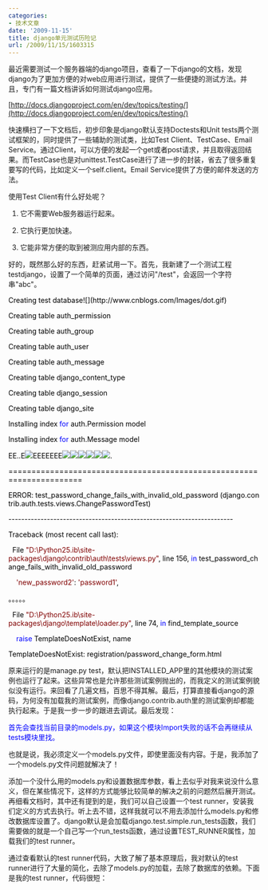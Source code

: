 ```yaml
---
categories:
- 技术文章
date: '2009-11-15'
title: django单元测试历险记
url: /2009/11/15/1603315
---
```



最近需要测试一个服务器端的django项目，查看了一下django的文档，发现django为了更加方便的对web应用进行测试，提供了一些便捷的测试方法。并且，专门有一篇文档讲诉如何测试django应用。
  
[http://docs.djangoproject.com/en/dev/topics/testing/](http://docs.djangoproject.com/en/dev/topics/testing/)&nbsp;

快速横扫了一下文档后，初步印象是django默认支持Doctests和Unit tests两个测试框架的，同时提供了一些辅助的测试类，比如Test Client、TestCase、Email Service。通过Client，可以方便的发起一个get或者post请求，并且取得返回结果。而TestCase也是对unittest.TestCase进行了进一步的封装，省去了很多重复要写的代码，比如定义一个self.client。Email Service提供了方便的邮件发送的方法。

使用Test Client有什么好处呢？

1. 它不需要Web服务器运行起来。

2. 它执行更加快速。

3. 它能非常方便的取到被测应用内部的东西。

好的，既然那么好的东西，赶紧试用一下。首先，我新建了一个测试工程testdjango，设置了一个简单的页面，通过访问"/test"，会返回一个字符串"abc"。

<div class="cnblogs_code"><!--

Code highlighting produced by Actipro CodeHighlighter (freeware)

http://www.CodeHighlighter.com/

--><span style="color: #008000;">#</span><span style="color: #008000;">&nbsp;urls.py</span><span style="color: #008000;">

</span><span style="color: #000000;">urlpatterns&nbsp;</span><span style="color: #000000;">=</span><span style="color: #000000;">&nbsp;patterns(</span><span style="color: #800000;">''</span><span style="color: #000000;">,

&nbsp;&nbsp;&nbsp;&nbsp;(r</span><span style="color: #800000;">'</span><span style="color: #800000;">^test$</span><span style="color: #800000;">'</span><span style="color: #000000;">,&nbsp;</span><span style="color: #800000;">'</span><span style="color: #800000;">views.test</span><span style="color: #800000;">'</span><span style="color: #000000;">),

)</span></div>
<div class="cnblogs_code"><!--

Code highlighting produced by Actipro CodeHighlighter (freeware)

http://www.CodeHighlighter.com/

--><span style="color: #008000;">#</span><span style="color: #008000;">&nbsp;views.py</span><span style="color: #008000;">

</span><span style="color: #0000ff;">from</span><span style="color: #000000;">&nbsp;django.http&nbsp;</span><span style="color: #0000ff;">import</span><span style="color: #000000;">&nbsp;HttpResponse

</span><span style="color: #0000ff;">def</span><span style="color: #000000;">&nbsp;test(request):

&nbsp;&nbsp;&nbsp;&nbsp;</span><span style="color: #0000ff;">return</span><span style="color: #000000;">&nbsp;HttpResponse(</span><span style="color: #800000;">'</span><span style="color: #800000;">abc</span><span style="color: #800000;">'</span><span style="color: #000000;">)</span></div>

&nbsp;

接下来，编写一个测试案例：

<div class="cnblogs_code"><!--

Code highlighting produced by Actipro CodeHighlighter (freeware)

http://www.CodeHighlighter.com/

--><span style="color: #0000ff;"><span style="color: #008000;">#</span><span style="color: #008000;"> tests.py</span><span style="color: #008000;"></span>

from</span><span style="color: #000000;">&nbsp;django.test&nbsp;</span><span style="color: #0000ff;">import</span><span style="color: #000000;">&nbsp;TestCase

</span><span style="color: #0000ff;">class</span><span style="color: #000000;">&nbsp;ViewTest(TestCase):

&nbsp;&nbsp;&nbsp;&nbsp;</span><span style="color: #0000ff;">def</span><span style="color: #000000;">&nbsp;test(self):

&nbsp;&nbsp;&nbsp;&nbsp;&nbsp;&nbsp;&nbsp;&nbsp;response&nbsp;</span><span style="color: #000000;">=</span><span style="color: #000000;">&nbsp;self.client.get(</span><span style="color: #800000;">'</span><span style="color: #800000;">/test</span><span style="color: #800000;">'</span><span style="color: #000000;">)

&nbsp;&nbsp;&nbsp;&nbsp;&nbsp;&nbsp;&nbsp;&nbsp;self.failUnlessEqual(</span><span style="color: #800000;">'</span><span style="color: #800000;">abc</span><span style="color: #800000;">'</span><span style="color: #000000;">,&nbsp;response.<span style="color: #000000;">content</span>)</span></div>

&nbsp;

如何才能找到你的测试案例呢？文档中说，会加载settings里INSTALLED_APPS的模块，并且在该模块目录的models.py和tests.py中查找测试案例。因此，我在settings的INSTALLED_APPS里添加了'testdjango'，testdjango目录中正好有tests.py。

接下来要运行测试案例，由于安装文档的说明， 运行所有INSTALLED_APPS里的测试案例只要运行：

<div class="cnblogs_code"><!--

Code highlighting produced by Actipro CodeHighlighter (freeware)

http://www.CodeHighlighter.com/

--><span style="color: #000000;">python&nbsp;manage.py&nbsp;test</span></div>

如果想指定运行，可以：

<div class="cnblogs_code"><!--

Code highlighting produced by Actipro CodeHighlighter (freeware)

http://www.CodeHighlighter.com/

--><span style="color: #000000;">python&nbsp;manage.py&nbsp;test&nbsp;testdjango</span></div>

&nbsp;

OK，运行一下，非常不幸，出现了如下异常： 

<span style="color: red;">"You haven't set the DATABASE_ENGINE setting yet."&nbsp;</span>

数据库？？测试案例为什么还需要设置数据库？回过头仔细看下文档，发现确实有test database一节，大概含义是会生成一个临时的测试数据库，名字是test_前缀，如果想改还可以设定TEST_DATABASE_NAME属性。如果是sqlite，则默认是:memory:方式，即记在内存的方式。为了简单起见，我设置一个sqlite的。。

<div class="cnblogs_code"><!--

Code highlighting produced by Actipro CodeHighlighter (freeware)

http://www.CodeHighlighter.com/

--><span style="color: #000000;">DATABASE_ENGINE&nbsp;</span><span style="color: #000000;">=</span><span style="color: #000000;">&nbsp;</span><span style="color: #800000;">'</span><span style="color: #800000;">sqlite3</span><span style="color: #800000;">'</span><span style="color: #000000;">&nbsp;&nbsp;&nbsp;&nbsp;&nbsp;&nbsp;&nbsp;&nbsp;&nbsp;&nbsp;&nbsp;</span><span style="color: #008000;">#</span><span style="color: #008000;">&nbsp;'postgresql_psycopg2',&nbsp;'postgresql',&nbsp;'mysql',&nbsp;'sqlite3'&nbsp;or&nbsp;'oracle'.</span><span style="color: #008000;">

</span><span style="color: #000000;">DATABASE_NAME&nbsp;</span><span style="color: #000000;">=</span><span style="color: #000000;">&nbsp;</span><span style="color: #800000;">'</span><span style="color: #800000;">:memory:</span><span style="color: #800000;">'</span><span style="color: #000000;">&nbsp;&nbsp;&nbsp;&nbsp;&nbsp;&nbsp;&nbsp;&nbsp;&nbsp;&nbsp;&nbsp;&nbsp;&nbsp;</span><span style="color: #008000;">#</span><span style="color: #008000;">&nbsp;Or&nbsp;path&nbsp;to&nbsp;database&nbsp;file&nbsp;if&nbsp;using&nbsp;sqlite3.</span><span style="color: #008000;">

</span><span style="color: #000000;">DATABASE_USER&nbsp;</span><span style="color: #000000;">=</span><span style="color: #000000;">&nbsp;</span><span style="color: #800000;">''</span><span style="color: #000000;">&nbsp;&nbsp;&nbsp;&nbsp;&nbsp;&nbsp;&nbsp;&nbsp;&nbsp;&nbsp;&nbsp;&nbsp;&nbsp;</span><span style="color: #008000;">#</span><span style="color: #008000;">&nbsp;Not&nbsp;used&nbsp;with&nbsp;sqlite3.</span><span style="color: #008000;">

</span><span style="color: #000000;">DATABASE_PASSWORD&nbsp;</span><span style="color: #000000;">=</span><span style="color: #000000;">&nbsp;</span><span style="color: #800000;">''</span><span style="color: #000000;">&nbsp;&nbsp;&nbsp;&nbsp;&nbsp;&nbsp;&nbsp;&nbsp;&nbsp;</span><span style="color: #008000;">#</span><span style="color: #008000;">&nbsp;Not&nbsp;used&nbsp;with&nbsp;sqlite3.</span><span style="color: #008000;">

</span><span style="color: #000000;">DATABASE_HOST&nbsp;</span><span style="color: #000000;">=</span><span style="color: #000000;">&nbsp;</span><span style="color: #800000;">''</span><span style="color: #000000;">&nbsp;&nbsp;&nbsp;&nbsp;&nbsp;&nbsp;&nbsp;&nbsp;&nbsp;&nbsp;&nbsp;&nbsp;&nbsp;</span><span style="color: #008000;">#</span><span style="color: #008000;">&nbsp;Set&nbsp;to&nbsp;empty&nbsp;string&nbsp;for&nbsp;localhost.&nbsp;Not&nbsp;used&nbsp;with&nbsp;sqlite3.</span><span style="color: #008000;">

</span><span style="color: #000000;">DATABASE_PORT&nbsp;</span><span style="color: #000000;">=</span><span style="color: #000000;">&nbsp;</span><span style="color: #800000;">''</span><span style="color: #000000;">&nbsp;&nbsp;&nbsp;&nbsp;&nbsp;&nbsp;&nbsp;&nbsp;&nbsp;&nbsp;&nbsp;&nbsp;&nbsp;</span><span style="color: #008000;">#</span><span style="color: #008000;">&nbsp;Set&nbsp;to&nbsp;empty&nbsp;string&nbsp;for&nbsp;default.&nbsp;Not&nbsp;used&nbsp;with&nbsp;sqlite3.</span></div>

再次执行，看到输出窗口开始输出了：

<div class="cnblogs_code"><!--

Code highlighting produced by Actipro CodeHighlighter (freeware)

http://www.CodeHighlighter.com/

--><span style="color: #000000;">Creating&nbsp;test&nbsp;database![](http://www.cnblogs.com/Images/dot.gif)</span></div>

突然又是一个异常：

<span style="color: red;">" UnboundLocalError: local variable 'int_alias' referenced before assignment "</span>

这个问题让我google了好一阵，在djangoproject里还专门有一个ticket报了这个问题，但最后确认为不是django的bug不了了之。
  
[http://code.djangoproject.com/ticket/10930](http://code.djangoproject.com/ticket/10930)&nbsp;

奇怪的是，只有在WingIDE中启动才会出现，在命令行里执行就不会有这个错误。后来看了一下WingIDE的设置，原来可以Debug里的Exception可以设置Never Report和Always Report，在Never Report里添加UnboundLocalError，同时在Always Report里去掉，这个异常就没有出现了。

再次运行，开始看到一大段的输出，时不时还有一些异常：

django.template.TemplateDoesNotExist: registration/password_change_form.html&nbsp;

输出大致如下：

<div class="cnblogs_code">![](http://www.cnblogs.com/Images/OutliningIndicators/ContractedBlock.gif)![](http://www.cnblogs.com/Images/OutliningIndicators/ExpandedBlockStart.gif)<span id="Code_Closed_Text_232717" class="cnblogs_code_Collapse">Code</span><span id="Code_Open_Text_232717" style="display: none;">

<!--

Code highlighting produced by Actipro CodeHighlighter (freeware)

http://www.CodeHighlighter.com/

--><span style="color: #000000;">Creating&nbsp;test&nbsp;database![](http://www.cnblogs.com/Images/dot.gif)

Creating&nbsp;table&nbsp;auth_permission

Creating&nbsp;table&nbsp;auth_group

Creating&nbsp;table&nbsp;auth_user

Creating&nbsp;table&nbsp;auth_message

Creating&nbsp;table&nbsp;django_content_type

Creating&nbsp;table&nbsp;django_session

Creating&nbsp;table&nbsp;django_site

Installing&nbsp;index&nbsp;</span><span style="color: #0000ff;">for</span><span style="color: #000000;">&nbsp;auth.Permission&nbsp;model

Installing&nbsp;index&nbsp;</span><span style="color: #0000ff;">for</span><span style="color: #000000;">&nbsp;auth.Message&nbsp;model

EE..E![](http://www.cnblogs.com/Images/dot.gif)EEEEEEE![](http://www.cnblogs.com/Images/dot.gif)![](http://www.cnblogs.com/Images/dot.gif)![](http://www.cnblogs.com/Images/dot.gif)![](http://www.cnblogs.com/Images/dot.gif)![](http://www.cnblogs.com/Images/dot.gif)![](http://www.cnblogs.com/Images/dot.gif).

</span><span style="color: #000000;">======================================================================</span><span style="color: #000000;">

ERROR:&nbsp;test_password_change_fails_with_invalid_old_password&nbsp;(django.contrib.auth.tests.views.ChangePasswordTest)

</span><span style="color: #000000;">----------------------------------------------------------------------</span><span style="color: #000000;">

Traceback&nbsp;(most&nbsp;recent&nbsp;call&nbsp;last):

&nbsp;&nbsp;File&nbsp;</span><span style="color: #800000;">"</span><span style="color: #800000;">D:\Python25.ib\site-packages\django\contrib\auth\tests\views.py</span><span style="color: #800000;">"</span><span style="color: #000000;">,&nbsp;line&nbsp;</span><span style="color: #000000;">156</span><span style="color: #000000;">,&nbsp;</span><span style="color: #0000ff;">in</span><span style="color: #000000;">&nbsp;test_password_change_fails_with_invalid_old_password

&nbsp;&nbsp;&nbsp;&nbsp;</span><span style="color: #800000;">'</span><span style="color: #800000;">new_password2</span><span style="color: #800000;">'</span><span style="color: #000000;">:&nbsp;</span><span style="color: #800000;">'</span><span style="color: #800000;">password1</span><span style="color: #800000;">'</span><span style="color: #000000;">,

。。。。。

&nbsp;&nbsp;File&nbsp;</span><span style="color: #800000;">"</span><span style="color: #800000;">D:\Python25.ib\site-packages\django\template\loader.py</span><span style="color: #800000;">"</span><span style="color: #000000;">,&nbsp;line&nbsp;</span><span style="color: #000000;">74</span><span style="color: #000000;">,&nbsp;</span><span style="color: #0000ff;">in</span><span style="color: #000000;">&nbsp;find_template_source

&nbsp;&nbsp;&nbsp;&nbsp;</span><span style="color: #0000ff;">raise</span><span style="color: #000000;">&nbsp;TemplateDoesNotExist,&nbsp;name

TemplateDoesNotExist:&nbsp;registration</span><span style="color: #000000;">/</span><span style="color: #000000;">password_change_form.html</span></span></div>

原来运行的是manage.py test，默认把INSTALLED_APP里的其他模块的测试案例也运行了起来。这些异常也是允许那些测试案例抛出的，而我定义的测试案例貌似没有运行。来回看了几遍文档，百思不得其解。最后，打算直接看django的源码，为何没有加载我的测试案例，而像django.contrib.auth里的测试案例却都能执行起来。于是我一步一步的跟进去调试。最后发现：

<span style="color: #0000ff;">首先会查找当前目录的models.py，如果这个模块Import失败的话不会再继续从tests模块里找。</span>

也就是说，我必须定义一个models.py文件，即使里面没有内容。于是，我添加了一个models.py文件问题就解决了！

添加一个没什么用的models.py和设置数据库参数，看上去似乎对我来说没什么意义，但在某些情况下，这样的方式能够比较简单的解决之前的问题然后展开测试。 再细看文档时，其中还有提到的是，我们可以自己设置一个test runner，安装我们定义的方式去执行。听上去不错，这样我就可以不用去添加什么models.py和修改数据库设置了。django默认是会加载django.test.simple.run_tests函数，我们需要做的就是一个自己写一个run_tests函数，通过设置TEST_RUNNER属性，加载我们的test runner。

通过查看默认的test runner代码，大致了解了基本原理后，我对默认的test runner进行了大量的简化，去除了models.py的加载，去除了数据库的依赖。下面是我的test runner，代码很短：

&nbsp;

<div class="cnblogs_code"><!--

Code highlighting produced by Actipro CodeHighlighter (freeware)

http://www.CodeHighlighter.com/

--><span style="color: #0000ff;">import</span><span style="color: #000000;">&nbsp;unittest

</span><span style="color: #0000ff;">from</span><span style="color: #000000;">&nbsp;django.conf&nbsp;</span><span style="color: #0000ff;">import</span><span style="color: #000000;">&nbsp;settings

</span><span style="color: #0000ff;">from</span><span style="color: #000000;">&nbsp;django.test.utils&nbsp;</span><span style="color: #0000ff;">import</span><span style="color: #000000;">&nbsp;setup_test_environment,&nbsp;teardown_test_environment

</span><span style="color: #0000ff;">from</span><span style="color: #000000;">&nbsp;django.test.testcases&nbsp;</span><span style="color: #0000ff;">import</span><span style="color: #000000;">&nbsp;OutputChecker,&nbsp;DocTestRunner,&nbsp;TestCase

TEST_MODULE&nbsp;</span><span style="color: #000000;">=</span><span style="color: #000000;">&nbsp;</span><span style="color: #800000;">'</span><span style="color: #800000;">tests</span><span style="color: #800000;">'</span><span style="color: #000000;">

</span><span style="color: #0000ff;">def</span><span style="color: #000000;">&nbsp;build_suite(label):

&nbsp;&nbsp;&nbsp;&nbsp;suite&nbsp;</span><span style="color: #000000;">=</span><span style="color: #000000;">&nbsp;unittest.TestSuite()

&nbsp;&nbsp;&nbsp;&nbsp;</span><span style="color: #0000ff;">try</span><span style="color: #000000;">:

&nbsp;&nbsp;&nbsp;&nbsp;&nbsp;&nbsp;&nbsp;&nbsp;app_path&nbsp;</span><span style="color: #000000;">=</span><span style="color: #000000;">&nbsp;label&nbsp;</span><span style="color: #000000;">+</span><span style="color: #000000;">&nbsp;</span><span style="color: #800000;">'</span><span style="color: #800000;">.</span><span style="color: #800000;">'</span><span style="color: #000000;">&nbsp;</span><span style="color: #000000;">+</span><span style="color: #000000;">&nbsp;TEST_MODULE

&nbsp;&nbsp;&nbsp;&nbsp;&nbsp;&nbsp;&nbsp;&nbsp;test_module&nbsp;</span><span style="color: #000000;">=</span><span style="color: #000000;">&nbsp;</span><span style="color: #800080;">__import__</span><span style="color: #000000;">(app_path,&nbsp;{},&nbsp;{},&nbsp;TEST_MODULE)

&nbsp;&nbsp;&nbsp;&nbsp;</span><span style="color: #0000ff;">except</span><span style="color: #000000;">&nbsp;ImportError,&nbsp;e:

&nbsp;&nbsp;&nbsp;&nbsp;&nbsp;&nbsp;&nbsp;&nbsp;test_module&nbsp;</span><span style="color: #000000;">=</span><span style="color: #000000;">&nbsp;None

&nbsp;&nbsp;&nbsp;&nbsp;

&nbsp;&nbsp;&nbsp;&nbsp;</span><span style="color: #0000ff;">if</span><span style="color: #000000;">&nbsp;test_module:

&nbsp;&nbsp;&nbsp;&nbsp;&nbsp;&nbsp;&nbsp;&nbsp;</span><span style="color: #0000ff;">if</span><span style="color: #000000;">&nbsp;hasattr(test_module,&nbsp;</span><span style="color: #800000;">'</span><span style="color: #800000;">suite</span><span style="color: #800000;">'</span><span style="color: #000000;">):

&nbsp;&nbsp;&nbsp;&nbsp;&nbsp;&nbsp;&nbsp;&nbsp;&nbsp;&nbsp;&nbsp;&nbsp;suite.addTest(test_module.suite())

&nbsp;&nbsp;&nbsp;&nbsp;&nbsp;&nbsp;&nbsp;&nbsp;</span><span style="color: #0000ff;">else</span><span style="color: #000000;">:

&nbsp;&nbsp;&nbsp;&nbsp;&nbsp;&nbsp;&nbsp;&nbsp;&nbsp;&nbsp;&nbsp;&nbsp;suite.addTest(unittest.defaultTestLoader.loadTestsFromModule(test_module))

&nbsp;&nbsp;&nbsp;&nbsp;</span><span style="color: #0000ff;">return</span><span style="color: #000000;">&nbsp;suite

</span><span style="color: #0000ff;">def</span><span style="color: #000000;">&nbsp;run_tests(test_labels,&nbsp;verbosity</span><span style="color: #000000;">=</span><span style="color: #000000;">1</span><span style="color: #000000;">,&nbsp;interactive</span><span style="color: #000000;">=</span><span style="color: #000000;">True,&nbsp;extra_tests</span><span style="color: #000000;">=</span><span style="color: #000000;">[]):

&nbsp;&nbsp;&nbsp;&nbsp;setup_test_environment()

&nbsp;&nbsp;&nbsp;&nbsp;settings.DEBUG&nbsp;</span><span style="color: #000000;">=</span><span style="color: #000000;">&nbsp;False

&nbsp;&nbsp;&nbsp;&nbsp;

&nbsp;&nbsp;&nbsp;&nbsp;suite&nbsp;</span><span style="color: #000000;">=</span><span style="color: #000000;">&nbsp;unittest.TestSuite()

&nbsp;&nbsp;&nbsp;&nbsp;</span><span style="color: #0000ff;">if</span><span style="color: #000000;">&nbsp;test_labels:

&nbsp;&nbsp;&nbsp;&nbsp;&nbsp;&nbsp;&nbsp;&nbsp;</span><span style="color: #0000ff;">for</span><span style="color: #000000;">&nbsp;label&nbsp;</span><span style="color: #0000ff;">in</span><span style="color: #000000;">&nbsp;test_labels:

&nbsp;&nbsp;&nbsp;&nbsp;&nbsp;&nbsp;&nbsp;&nbsp;&nbsp;&nbsp;&nbsp;&nbsp;suite.addTest(build_suite(label))

&nbsp;&nbsp;&nbsp;&nbsp;</span><span style="color: #0000ff;">for</span><span style="color: #000000;">&nbsp;test&nbsp;</span><span style="color: #0000ff;">in</span><span style="color: #000000;">&nbsp;extra_tests:

&nbsp;&nbsp;&nbsp;&nbsp;&nbsp;&nbsp;&nbsp;&nbsp;suite.addTest(test)

&nbsp;&nbsp;&nbsp;&nbsp;&nbsp;&nbsp;&nbsp;&nbsp;

&nbsp;&nbsp;&nbsp;&nbsp;result&nbsp;</span><span style="color: #000000;">=</span><span style="color: #000000;">&nbsp;unittest.TextTestRunner(verbosity</span><span style="color: #000000;">=</span><span style="color: #000000;">verbosity).run(suite)

&nbsp;&nbsp;&nbsp;&nbsp;teardown_test_environment()

&nbsp;&nbsp;&nbsp;&nbsp;</span><span style="color: #0000ff;">return</span><span style="color: #000000;">&nbsp;len(result.failures)&nbsp;</span><span style="color: #000000;">+</span><span style="color: #000000;">&nbsp;len(result.errors)</span></div>

不要忘记了设在TEST_RUNNER：

<div class="cnblogs_code"><!--

Code highlighting produced by Actipro CodeHighlighter (freeware)
http://www.CodeHighlighter.com/

--><span style="color: #000000;">TEST_RUNNER&nbsp;&nbsp;</span><span style="color: #000000;">=</span><span style="color: #000000;">&nbsp;</span><span style="color: #800000;">'</span><span style="color: #800000;">testdjango.testrunner.run_tests</span><span style="color: #800000;">'</span></div>

运行一下看看，发现我的测试案例失败了：

<div class="cnblogs_code"><!--

Code highlighting produced by Actipro CodeHighlighter (freeware)
http://www.CodeHighlighter.com/

--><span style="color: #000000;">======================================================================</span><span style="color: #000000;">
ERROR:&nbsp;test&nbsp;(testdjango.tests.testviews.ViewTest)
</span><span style="color: #000000;">----------------------------------------------------------------------</span><span style="color: #000000;">
Traceback&nbsp;(most&nbsp;recent&nbsp;call&nbsp;last):
&nbsp;&nbsp;File&nbsp;</span><span style="color: #800000;">"</span><span style="color: #800000;">D:\Python25.ib\site-packages\django\test\testcases.py</span><span style="color: #800000;">"</span><span style="color: #000000;">,&nbsp;line&nbsp;</span><span style="color: #000000;">242</span><span style="color: #000000;">,&nbsp;</span><span style="color: #0000ff;">in</span><span style="color: #000000;">&nbsp;</span><span style="color: #800080;">__call__</span><span style="color: #000000;">
&nbsp;&nbsp;&nbsp;&nbsp;self._pre_setup()
&nbsp;&nbsp;File&nbsp;</span><span style="color: #800000;">"</span><span style="color: #800000;">D:\Python25.ib\site-packages\django\test\testcases.py</span><span style="color: #800000;">"</span><span style="color: #000000;">,&nbsp;line&nbsp;</span><span style="color: #000000;">217</span><span style="color: #000000;">,&nbsp;</span><span style="color: #0000ff;">in</span><span style="color: #000000;">&nbsp;_pre_setup
&nbsp;&nbsp;&nbsp;&nbsp;self._fixture_setup()
&nbsp;&nbsp;File&nbsp;</span><span style="color: #800000;">"</span><span style="color: #800000;">D:\Python25.ib\site-packages\django\test\testcases.py</span><span style="color: #800000;">"</span><span style="color: #000000;">,&nbsp;line&nbsp;</span><span style="color: #000000;">439</span><span style="color: #000000;">,&nbsp;</span><span style="color: #0000ff;">in</span><span style="color: #000000;">&nbsp;_fixture_setup
&nbsp;&nbsp;&nbsp;&nbsp;</span><span style="color: #0000ff;">if</span><span style="color: #000000;">&nbsp;</span><span style="color: #0000ff;">not</span><span style="color: #000000;">&nbsp;settings.DATABASE_SUPPORTS_TRANSACTIONS:
&nbsp;&nbsp;File&nbsp;</span><span style="color: #800000;">"</span><span style="color: #800000;">D:\Python25.ib\site-packages\django\utils\functional.py</span><span style="color: #800000;">"</span><span style="color: #000000;">,&nbsp;line&nbsp;</span><span style="color: #000000;">273</span><span style="color: #000000;">,&nbsp;</span><span style="color: #0000ff;">in</span><span style="color: #000000;">&nbsp;</span><span style="color: #800080;">__getattr__</span><span style="color: #000000;">
&nbsp;&nbsp;&nbsp;&nbsp;</span><span style="color: #0000ff;">return</span><span style="color: #000000;">&nbsp;getattr(self._wrapped,&nbsp;name)
AttributeError:&nbsp;</span><span style="color: #800000;">'</span><span style="color: #800000;">Settings</span><span style="color: #800000;">'</span><span style="color: #000000;">&nbsp;object&nbsp;has&nbsp;no&nbsp;attribute&nbsp;</span><span style="color: #800000;">'</span><span style="color: #800000;">DATABASE_SUPPORTS_TRANSACTIONS</span><span style="color: #800000;">'</span><span style="color: #000000;">

</span><span style="color: #000000;">----------------------------------------------------------------------</span><span style="color: #000000;">
Ran&nbsp;0&nbsp;tests&nbsp;</span><span style="color: #0000ff;">in</span><span style="color: #000000;">&nbsp;0.000s

FAILED&nbsp;(errors</span><span style="color: #000000;">=</span><span style="color: #000000;">1</span><span style="color: #000000;">)</span></div>

&nbsp;

为什么还需要依赖数据库？？哦，原来我在测试案例中用到了本文<span style="color: #0000ff;">开头提到的django封装后的TestCase，它的内部是有数据库相关的操作的。看来，要使用我这个test runner，就不能再使用django的TestCase了，而是使用unittest.TestCase</span>了。因此，修改测试案例如下：

<div class="cnblogs_code"><!--

Code highlighting produced by Actipro CodeHighlighter (freeware)
http://www.CodeHighlighter.com/

--><span style="color: #0000ff;">import</span><span style="color: #000000;">&nbsp;unittest
</span><span style="color: #0000ff;">from</span><span style="color: #000000;">&nbsp;django.test&nbsp;</span><span style="color: #0000ff;">import</span><span style="color: #000000;">&nbsp;Client

</span><span style="color: #0000ff;">class</span><span style="color: #000000;">&nbsp;ViewTest(unittest.TestCase):
&nbsp;&nbsp;&nbsp;&nbsp;</span><span style="color: #0000ff;">def</span><span style="color: #000000;">&nbsp;test(self):
&nbsp;&nbsp;&nbsp;&nbsp;&nbsp;&nbsp;&nbsp;&nbsp;self.client&nbsp;</span><span style="color: #000000;">=</span><span style="color: #000000;">&nbsp;Client()
&nbsp;&nbsp;&nbsp;&nbsp;&nbsp;&nbsp;&nbsp;&nbsp;response&nbsp;</span><span style="color: #000000;">=</span><span style="color: #000000;">&nbsp;self.client.get(</span><span style="color: #800000;">'</span><span style="color: #800000;">/test</span><span style="color: #800000;">'</span><span style="color: #000000;">)
&nbsp;&nbsp;&nbsp;&nbsp;&nbsp;&nbsp;&nbsp;&nbsp;self.failUnlessEqual(response.status_code,&nbsp;</span><span style="color: #000000;">200</span><span style="color: #000000;">)
&nbsp;&nbsp;&nbsp;&nbsp;&nbsp;&nbsp;&nbsp;&nbsp;self.failUnlessEqual(</span><span style="color: #800000;">'</span><span style="color: #800000;">abc</span><span style="color: #800000;">'</span><span style="color: #000000;">,&nbsp;response.content)</span></div>

&nbsp;

大功告成！输出结果：
<div class="cnblogs_code"><!--

Code highlighting produced by Actipro CodeHighlighter (freeware)
http://www.CodeHighlighter.com/

--><span style="color: #000000;">----------------------------------------------------------------------</span><span style="color: #000000;">
Ran&nbsp;</span><span style="color: #000000;">1</span><span style="color: #000000;">&nbsp;test&nbsp;</span><span style="color: #0000ff;">in</span><span style="color: #000000;">&nbsp;0.937s

OK</span></div>

&nbsp;

因为是历险记，所有把很多过程的东西拿出来了。最后，把我最后能用的代码传一份上来，希望能够有些帮助，如果过程中有什么不对的地方，也请指出，谢谢！！
  
[/Files/coderzh/testdjango.rar](http://files.cnblogs.com/coderzh/testdjango.rar)&nbsp;